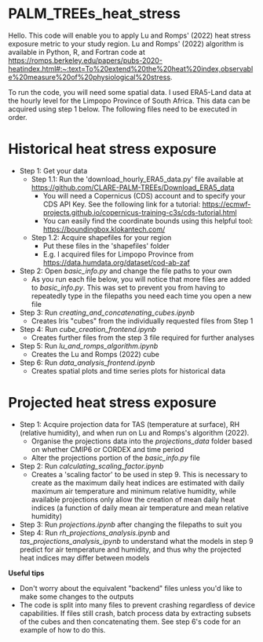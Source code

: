 # PALM_TREEs_heat_stress
Hello. This code will enable you to apply Lu and Romps' (2022) heat stress exposure metric to your study region.
Lu and Romps' (2022) algorithm is available in Python, R, and Fortran code at https://romps.berkeley.edu/papers/pubs-2020-heatindex.html#:~:text=To%20extend%20the%20heat%20index,observable%20measure%20of%20physiological%20stress.

To run the code, you will need some spatial data. I used ERA5-Land data at the hourly level for the Limpopo Province of South Africa. This data can be acquired using step 1 below.
The following files need to be executed in order. 

# Historical heat stress exposure
- Step 1: Get your data
  - Step 1.1: Run the 'download_hourly_ERA5_data.py' file available at https://github.com/CLARE-PALM-TREEs/Download_ERA5_data
    - You will need a Copernicus (CDS) account and to specify your CDS API Key. See the following link for a tutorial: https://ecmwf-projects.github.io/copernicus-training-c3s/cds-tutorial.html
    - You can easily find the coordinate bounds using this helpful tool: https://boundingbox.klokantech.com/
  - Step 1.2: Acquire shapefiles for your region
    - Put these files in the 'shapefiles' folder
    - E.g. I acquired files for Limpopo Province from https://data.humdata.org/dataset/cod-ab-zaf
- Step 2: Open _basic_info.py_ and change the file paths to your own
  - As you run each file below, you will notice that more files are added to _basic_info.py_. This was set to prevent you from having to repeatedly type in the filepaths you need each time you open a new file
- Step 3: Run _creating_and_concatenating_cubes.ipynb_
  - Creates Iris "cubes" from the individually requested files from Step 1
- Step 4: Run _cube_creation_frontend.ipynb_
  - Creates further files from the step 3 file required for further analyses
- Step 5: Run _lu_and_romps_algorithm.ipynb_
  - Creates the Lu and Romps (2022) cube
- Step 6: Run _data_analysis_frontend.ipynb_
  - Creates spatial plots and time series plots for historical data

# Projected heat stress exposure
- Step 1: Acquire projection data for TAS (temperature at surface), RH (relative humidity), and when run on Lu and Romps's algorithm (2022).
  - Organise the projections data into the _projections_data_ folder based on whether CMIP6 or CORDEX and time period
  - Alter the projections portion of the _basic_info.py_ file
- Step 2: Run _calculating_scaling_factor.ipynb_
  - Creates a 'scaling factor' to be used in step 9. This is necessary to create as the maximum daily heat indices are estimated with daily maximum air temperature and minimum relative humidity, while available projections only allow the creation of mean daily heat indices (a function of daily mean air temperature and mean relative humidity)
- Step 3: Run _projections.ipynb_ after changing the filepaths to suit you
- Step 4: Run _rh_projections_analysis.ipynb_ and _tas_projections_analysis_ipynb_ to understand what the models in step 9 predict for air temperature and humidity, and thus why the projected heat indices may differ between models

**Useful tips**
- Don't worry about the equivalent "backend" files unless you'd like to make some changes to the outputs
- The code is split into many files to prevent crashing regardless of device capabilities. If files still crash, batch process data by extracting subsets of the cubes and then concatenating them. See step 6's code for an example of how to do this.

